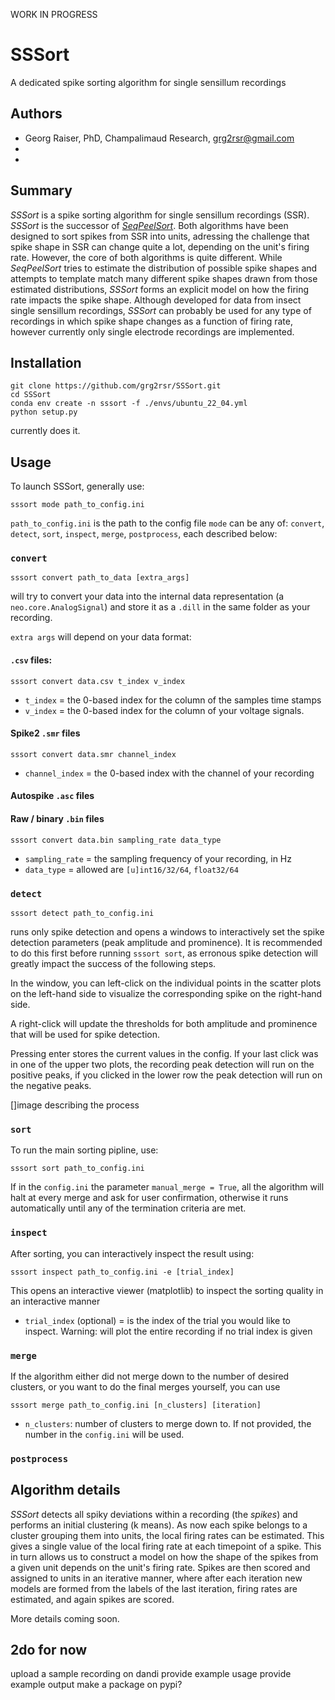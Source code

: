 WORK IN PROGRESS
# SSSort
A dedicated spike sorting algorithm for single sensillum recordings
 
## Authors
+ Georg Raiser, PhD, Champalimaud Research, grg2rsr@gmail.com
+ 
+ 

 
## Summary
_SSSort_ is a spike sorting algorithm for single sensillum recordings (SSR). _SSSort_ is the successor of [_SeqPeelSort_](https://github.com/grg2rsr/SeqPeelSort). Both algorithms have been designed to sort spikes from SSR into units, adressing the challenge that spike shape in SSR can change quite a lot, depending on the unit's firing rate. However, the core of both algorithms is quite different. While _SeqPeelSort_ tries to estimate the distribution of possible spike shapes and attempts to template match many different spike shapes drawn from those estimated distributions, _SSSort_ forms an explicit model on how the firing rate impacts the spike shape. Although developed for data from insect single sensillum recordings, _SSSort_ can probably be used for any type of recordings in which spike shape changes as a function of firing rate, however currently only single electrode recordings are implemented.
 
## Installation

```
git clone https://github.com/grg2rsr/SSSort.git
cd SSSort
conda env create -n sssort -f ./envs/ubuntu_22_04.yml
python setup.py
```
currently does it.

## Usage
To launch SSSort, generally use:
```
sssort mode path_to_config.ini
```
`path_to_config.ini` is the path to the config file
`mode` can be any of: `convert`, `detect`, `sort`, `inspect`, `merge`, `postprocess`, each described below:

### `convert`
```
sssort convert path_to_data [extra_args]
```
will try to convert your data into the internal data representation (a `neo.core.AnalogSignal`) and store it as a `.dill` in the same folder as your recording.

`extra args` will depend on your data format:

#### `.csv` files:
`sssort convert data.csv t_index v_index`
+ `t_index` = the 0-based index for the column of the samples time stamps
+ `v_index` = the 0-based index for the column of your voltage signals.

#### Spike2 `.smr` files
`sssort convert data.smr channel_index`
+ `channel_index` = the 0-based index with the channel of your recording 

#### Autospike `.asc` files

#### Raw / binary `.bin` files
`sssort convert data.bin sampling_rate data_type`
+ `sampling_rate` = the sampling frequency of your recording, in Hz
+ `data_type` = allowed are `[u]int16/32/64`, `float32/64`

### `detect`
```
sssort detect path_to_config.ini
```
runs only spike detection and opens a windows to interactively set the spike detection parameters (peak amplitude and prominence). It is recommended to do this first before running `sssort sort`, as erronous spike detection will greatly impact the success of the following steps.

In the window, you can left-click on the individual points in the scatter plots on the left-hand side to visualize the corresponding spike on the right-hand side.

A right-click will update the thresholds for both amplitude and prominence that will be used for spike detection.

Pressing enter stores the current values in the config. If your last click was in one of the upper two plots, the recording peak detection will run on the positive peaks, if you clicked in the lower row the peak detection will run on the negative peaks.

[]image describing the process

### `sort`
To run the main sorting pipline, use:
```
sssort sort path_to_config.ini
```
If in the `config.ini` the parameter `manual_merge = True`, all the algorithm will halt at every merge and ask for user confirmation, otherwise it runs automatically until any of the termination criteria are met.

### `inspect`
After sorting, you can interactively inspect the result using:
```
sssort inspect path_to_config.ini -e [trial_index]
```
This opens an interactive viewer (matplotlib) to inspect the sorting quality in an interactive manner

+ `trial_index` (optional) = is the index of the trial you would like to inspect. Warning: will plot the entire recording if no trial index is given

### `merge`

If the algorithm either did not merge down to the number of desired clusters, or you want to do the final merges yourself, you can use
```
sssort merge path_to_config.ini [n_clusters] [iteration]
```
+ `n_clusters`: number of clusters to merge down to. If not provided, the number in the `config.ini` will be used.


### `postprocess`


 
## Algorithm details
_SSSort_ detects all spiky deviations within a recording (the _spikes_) and performs an initial clustering (k means). As now each spike belongs to a cluster grouping them into units, the local firing rates can be estimated. This gives a single value of the local firing rate at each timepoint of a spike. This in turn allows us to construct a model on how the shape of the spikes from a given unit depends on the unit's firing rate. Spikes are then scored and assigned to units in an iterative manner, where after each iteration new models are formed from the labels of the last iteration, firing rates are estimated, and again spikes are scored.
 
More details coming soon.

## 2do for now
upload a sample recording on dandi
provide example usage
provide example output
make a package on pypi?
